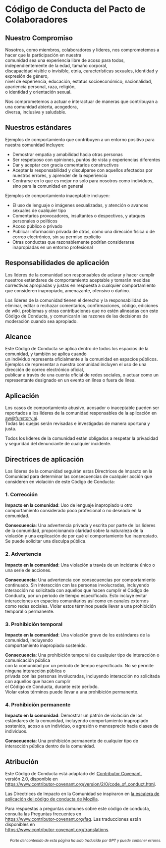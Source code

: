 # Código de Conducta del Pacto de Colaboradores

## Nuestro Compromiso

Nosotros, como miembros, colaboradores y líderes, nos comprometemos a hacer que la participación en nuestra  
comunidad sea una experiencia libre de acoso para todos, independientemente de la edad, tamaño corporal,  
discapacidad visible o invisible, etnia, características sexuales, identidad y expresión de género,  
nivel de experiencia, educación, estatus socioeconómico, nacionalidad, apariencia personal, raza, religión,  
o identidad y orientación sexual.  

Nos comprometemos a actuar e interactuar de maneras que contribuyan a una comunidad abierta, acogedora,  
diversa, inclusiva y saludable.

## Nuestros estándares

Ejemplos de comportamiento que contribuyen a un entorno positivo para nuestra comunidad incluyen:

* Demostrar empatía y amabilidad hacia otras personas  
* Ser respetuoso con opiniones, puntos de vista y experiencias diferentes  
* Dar y aceptar con gracia comentarios constructivos  
* Aceptar la responsabilidad y disculparse con aquellos afectados por nuestros errores, y aprender de la experiencia  
* Centrarse en lo que es mejor no solo para nosotros como individuos, sino para la comunidad en general

Ejemplos de comportamiento inaceptable incluyen:

* El uso de lenguaje o imágenes sexualizadas, y atención o avances sexuales de cualquier tipo  
* Comentarios provocadores, insultantes o despectivos, y ataques personales o políticos  
* Acoso público o privado  
* Publicar información privada de otros, como una dirección física o de correo electrónico, sin su permiso explícito  
* Otras conductas que razonablemente podrían considerarse inapropiadas en un entorno profesional

## Responsabilidades de aplicación

Los líderes de la comunidad son responsables de aclarar y hacer cumplir nuestros estándares de comportamiento aceptable y tomarán medidas correctivas apropiadas y justas en respuesta a cualquier comportamiento que consideren inapropiado, amenazante, ofensivo o dañino.

Los líderes de la comunidad tienen el derecho y la responsabilidad de eliminar, editar o rechazar comentarios, confirmaciones, código, ediciones de wiki, problemas y otras contribuciones que no estén alineadas con este Código de Conducta, y comunicarán las razones de las decisiones de moderación cuando sea apropiado.

## Alcance

Este Código de Conducta se aplica dentro de todos los espacios de la comunidad, y también se aplica cuando  
un individuo representa oficialmente a la comunidad en espacios públicos.  
Ejemplos de representar a nuestra comunidad incluyen el uso de una dirección de correo electrónico oficial,  
publicar a través de una cuenta oficial de redes sociales, o actuar como un  
representante designado en un evento en línea o fuera de línea.

## Aplicación

Los casos de comportamiento abusivo, acosador o inaceptable pueden ser reportados a los líderes de la comunidad responsables de la aplicación en aw@funstory.ai.  
Todas las quejas serán revisadas e investigadas de manera oportuna y justa.  

Todos los líderes de la comunidad están obligados a respetar la privacidad y seguridad del denunciante de cualquier incidente.

## Directrices de aplicación

Los líderes de la comunidad seguirán estas Directrices de Impacto en la Comunidad para determinar las consecuencias de cualquier acción que consideren en violación de este Código de Conducta:

### 1. Corrección

**Impacto en la comunidad**: Uso de lenguaje inapropiado u otro comportamiento considerado poco profesional o no deseado en la comunidad.

**Consecuencia**: Una advertencia privada y escrita por parte de los líderes de la comunidad, proporcionando claridad sobre la naturaleza de la violación y una explicación de por qué el comportamiento fue inapropiado. Se puede solicitar una disculpa pública.

### 2. Advertencia

**Impacto en la comunidad**: Una violación a través de un incidente único o una serie de acciones.

**Consecuencia**: Una advertencia con consecuencias por comportamiento continuado. Sin interacción con las personas involucradas, incluyendo interacción no solicitada con aquellos que hacen cumplir el Código de Conducta, por un período de tiempo especificado. Esto incluye evitar interacciones en espacios comunitarios así como en canales externos como redes sociales. Violar estos términos puede llevar a una prohibición temporal o permanente.

### 3. Prohibición temporal

**Impacto en la comunidad**: Una violación grave de los estándares de la comunidad, incluyendo  
comportamiento inapropiado sostenido.  

**Consecuencia**: Una prohibición temporal de cualquier tipo de interacción o comunicación pública  
con la comunidad por un período de tiempo especificado. No se permite ninguna interacción pública o  
privada con las personas involucradas, incluyendo interacción no solicitada con aquellos que hacen cumplir  
el Código de Conducta, durante este período.  
Violar estos términos puede llevar a una prohibición permanente.

### 4. Prohibición permanente

**Impacto en la comunidad**: Demostrar un patrón de violación de los estándares de la comunidad, incluyendo comportamiento inapropiado sostenido, acoso a un individuo, o agresión o menosprecio hacia clases de individuos.

**Consecuencia**: Una prohibición permanente de cualquier tipo de interacción pública dentro de la comunidad.

## Atribución

Este Código de Conducta está adaptado del [Contributor Covenant][homepage],  
versión 2.0, disponible en  
https://www.contributor-covenant.org/version/2/0/code_of_conduct.html.  

Las Directrices de Impacto en la Comunidad se inspiraron en [la escalera de aplicación del código de conducta de Mozilla](https://github.com/mozilla/diversity).  

[homepage]: https://www.contributor-covenant.org  

Para respuestas a preguntas comunes sobre este código de conducta, consulta las Preguntas frecuentes en  
https://www.contributor-covenant.org/faq. Las traducciones están disponibles en  
https://www.contributor-covenant.org/translations.

<div align="right"> 
<h6><small>Parte del contenido de esta página ha sido traducido por GPT y puede contener errores.</small></h6>